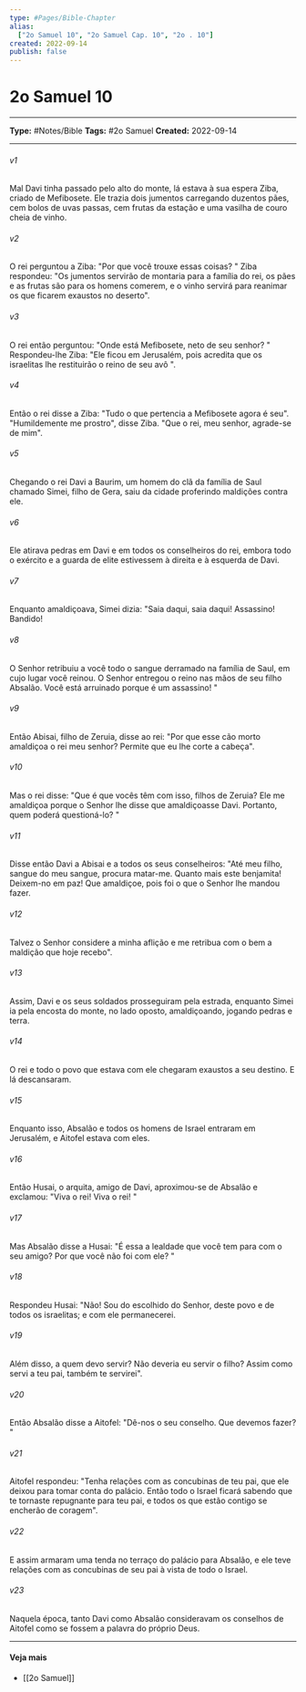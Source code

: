 ```yaml
---
type: #Pages/Bible-Chapter
alias:
  ["2o Samuel 10", "2o Samuel Cap. 10", "2o . 10"]
created: 2022-09-14
publish: false
---
```


# 2o Samuel 10

---

**Type:** #Notes/Bible
**Tags:** #2o Samuel
**Created:** 2022-09-14

---

###### v1
Mal Davi tinha passado pelo alto do monte, lá estava à sua espera Ziba, criado de Mefibosete. Ele trazia dois jumentos carregando duzentos pães, cem bolos de uvas passas, cem frutas da estação e uma vasilha de couro cheia de vinho.
###### v2
O rei perguntou a Ziba: "Por que você trouxe essas coisas? " Ziba respondeu: "Os jumentos servirão de montaria para a família do rei, os pães e as frutas são para os homens comerem, e o vinho servirá para reanimar os que ficarem exaustos no deserto".
###### v3
O rei então perguntou: "Onde está Mefibosete, neto de seu senhor? " Respondeu-lhe Ziba: "Ele ficou em Jerusalém, pois acredita que os israelitas lhe restituirão o reino de seu avô ".
###### v4
Então o rei disse a Ziba: "Tudo o que pertencia a Mefibosete agora é seu". "Humildemente me prostro", disse Ziba. "Que o rei, meu senhor, agrade-se de mim".
###### v5
Chegando o rei Davi a Baurim, um homem do clã da família de Saul chamado Simei, filho de Gera, saiu da cidade proferindo maldições contra ele.
###### v6
Ele atirava pedras em Davi e em todos os conselheiros do rei, embora todo o exército e a guarda de elite estivessem à direita e à esquerda de Davi.
###### v7
Enquanto amaldiçoava, Simei dizia: "Saia daqui, saia daqui! Assassino! Bandido!
###### v8
O Senhor retribuiu a você todo o sangue derramado na família de Saul, em cujo lugar você reinou. O Senhor entregou o reino nas mãos de seu filho Absalão. Você está arruinado porque é um assassino! "
###### v9
Então Abisai, filho de Zeruia, disse ao rei: "Por que esse cão morto amaldiçoa o rei meu senhor? Permite que eu lhe corte a cabeça".
###### v10
Mas o rei disse: "Que é que vocês têm com isso, filhos de Zeruia? Ele me amaldiçoa porque o Senhor lhe disse que amaldiçoasse Davi. Portanto, quem poderá questioná-lo? "
###### v11
Disse então Davi a Abisai e a todos os seus conselheiros: "Até meu filho, sangue do meu sangue, procura matar-me. Quanto mais este benjamita! Deixem-no em paz! Que amaldiçoe, pois foi o que o Senhor lhe mandou fazer.
###### v12
Talvez o Senhor considere a minha aflição e me retribua com o bem a maldição que hoje recebo".
###### v13
Assim, Davi e os seus soldados prosseguiram pela estrada, enquanto Simei ia pela encosta do monte, no lado oposto, amaldiçoando, jogando pedras e terra.
###### v14
O rei e todo o povo que estava com ele chegaram exaustos a seu destino. E lá descansaram.
###### v15
Enquanto isso, Absalão e todos os homens de Israel entraram em Jerusalém, e Aitofel estava com eles.
###### v16
Então Husai, o arquita, amigo de Davi, aproximou-se de Absalão e exclamou: "Viva o rei! Viva o rei! "
###### v17
Mas Absalão disse a Husai: "É essa a lealdade que você tem para com o seu amigo? Por que você não foi com ele? "
###### v18
Respondeu Husai: "Não! Sou do escolhido do Senhor, deste povo e de todos os israelitas; e com ele permanecerei.
###### v19
Além disso, a quem devo servir? Não deveria eu servir o filho? Assim como servi a teu pai, também te servirei".
###### v20
Então Absalão disse a Aitofel: "Dê-nos o seu conselho. Que devemos fazer? "
###### v21
Aitofel respondeu: "Tenha relações com as concubinas de teu pai, que ele deixou para tomar conta do palácio. Então todo o Israel ficará sabendo que te tornaste repugnante para teu pai, e todos os que estão contigo se encherão de coragem".
###### v22
E assim armaram uma tenda no terraço do palácio para Absalão, e ele teve relações com as concubinas de seu pai à vista de todo o Israel.
###### v23
Naquela época, tanto Davi como Absalão consideravam os conselhos de Aitofel como se fossem a palavra do próprio Deus.


---

#### Veja mais

- [[2o Samuel]]
